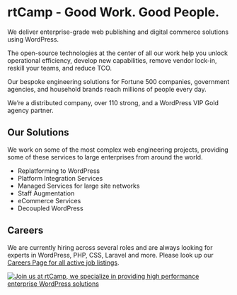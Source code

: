 # rtCamp - Good Work. Good People.
We deliver enterprise-grade web publishing and digital commerce solutions using WordPress.

The open-source technologies at the center of all our work help you unlock operational efficiency, develop new capabilities, remove vendor lock-in, reskill your teams, and reduce TCO.

Our bespoke engineering solutions for Fortune 500 companies, government agencies, and household brands reach millions of people every day.

We’re a distributed company, over 110 strong, and a WordPress VIP Gold agency partner.

## Our Solutions
We work on some of the most complex web engineering projects, providing some of these services to large enterprises from around the world.

- Replatforming to WordPress
- Platform Integration Services
- Managed Services for large site networks
- Staff Augmentation
- eCommerce Services
- Decoupled WordPress 

## Careers

We are currently hiring across several roles and are always looking for experts in WordPress, PHP, CSS, Laravel and more. Please look up our [Careers Page for all active job listings](https://rtcamp.com/careers/).

<a href="https://rtcamp.com/"><img src="https://rtcamp.com/wp-content/uploads/2019/04/github-banner@2x.png" alt="Join us at rtCamp, we specialize in providing high performance enterprise WordPress solutions"></a>
